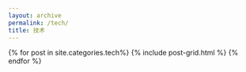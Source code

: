 ```yaml
---
layout: archive
permalink: /tech/
title: 技术
---
```


<div class="tiles">
{% for post in site.categories.tech%}
	{% include post-grid.html %}
{% endfor %}
</div><!-- /.tiles -->
